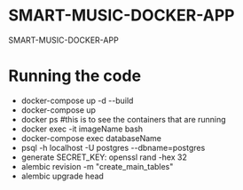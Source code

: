 # SMART-MUSIC-DOCKER-APP
 SMART-MUSIC-DOCKER-APP

# Running the code
- docker-compose up -d --build
- docker-compose up
- docker ps #this is to see the containers that are running
- docker exec -it imageName bash
- docker-compose exec databaseName 
- psql -h localhost -U postgres --dbname=postgres
- generate SECRET_KEY: openssl rand -hex 32
- alembic revision -m "create_main_tables"
- alembic upgrade head
